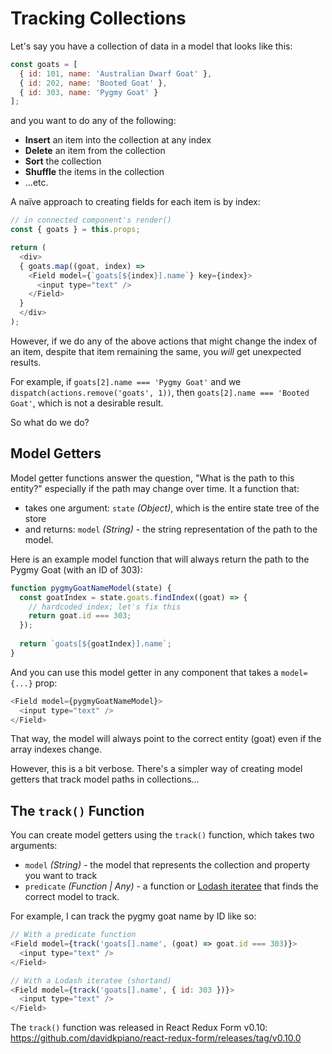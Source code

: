 # Tracking Collections

Let's say you have a collection of data in a model that looks like this:

```js
const goats = [
  { id: 101, name: 'Australian Dwarf Goat' },
  { id: 202, name: 'Booted Goat' },
  { id: 303, name: 'Pygmy Goat' }
];
```

and you want to do any of the following:
- **Insert** an item into the collection at any index
- **Delete** an item from the collection
- **Sort** the collection
- **Shuffle** the items in the collection
- ...etc.

A naïve approach to creating fields for each item is by index:

```js
// in connected component's render()
const { goats } = this.props;

return (
  <div>
  { goats.map((goat, index) =>
    <Field model={`goats[${index}].name`} key={index}>
      <input type="text" />
    </Field>
  }
  </div>
);
```

However, if we do any of the above actions that might change the index of an item, despite that item remaining the same, you _will_ get unexpected results.

For example, if `goats[2].name === 'Pygmy Goat'` and we `dispatch(actions.remove('goats', 1))`, then `goats[2].name === 'Booted Goat'`, which is not a desirable result.

So what do we do?

## Model Getters

Model getter functions answer the question, "What is the path to this entity?" especially if the path may change over time. It a function that:

- takes one argument: `state` _(Object)_, which is the entire state tree of the store
- and returns: `model` _(String)_ - the string representation of the path to the model.

Here is an example model function that will always return the path to the Pygmy Goat (with an ID of 303):

```js
function pygmyGoatNameModel(state) {
  const goatIndex = state.goats.findIndex((goat) => {
    // hardcoded index; let's fix this
    return goat.id === 303;
  });
  
  return `goats[${goatIndex}].name`;
}
```

And you can use this model getter in any component that takes a `model={...}` prop:

```js
<Field model={pygmyGoatNameModel}>
  <input type="text" />
</Field>
```

That way, the model will always point to the correct entity (goat) even if the array indexes change.

However, this is a bit verbose. There's a simpler way of creating model getters that track model paths in collections...

## The `track()` Function

You can create model getters using the `track()` function, which takes two arguments:

- `model` _(String)_ - the model that represents the collection and property you want to track
- `predicate` _(Function | Any)_ - a function or [Lodash iteratee](https://lodash.com/docs#iteratee) that finds the correct model to track.

For example, I can track the pygmy goat name by ID like so:

```js
// With a predicate function
<Field model={track('goats[].name', (goat) => goat.id === 303)}>
  <input type="text" />
</Field>

// With a Lodash iteratee (shortand)
<Field model={track('goats[].name', { id: 303 })}>
  <input type="text" />
</Field>
```

The `track()` function was released in React Redux Form v0.10: https://github.com/davidkpiano/react-redux-form/releases/tag/v0.10.0
